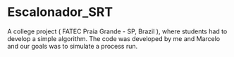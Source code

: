 # Escalonador_SRT
A college project ( FATEC Praia Grande - SP, Brazil ), where students had to develop a simple algorithm. 
The code was developed by me and Marcelo and our goals was to simulate a process run.
 
